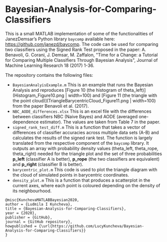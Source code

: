 # Bayesian-Analysis-for-Comparing-Classifiers

This is a small MATLAB implementation of some of the functionalities of JanezDemsar’s Python library `baycomp` available here: https://github.com/janezd/baycomp. The code can be used for comparing two classifiers using the Signed Rank Test proposed in the paper: A. Benavoli, G. Corani, J. Demsar, M. Zaffalon, "Time for a Change: a Tutorial for Comparing Multiple Classifiers Through Bayesian Analysis", Journal of Machine Learning Research 18 (2017) 1-36. 

The repository contains the following files:

- `BayesianAnalyisExample.m` This is an example that runs the Bayesian Analysis and reproduces [Figure 10 (the histogram of theta_left)](Histogram_Figure10.png | width=100) and [Figure 11 (the triangle with the point cloud)](TriangleBarycentricCloud_Figure11.png | width=100) from the paper Benavoli et al. (2017).
- `NBC_AODE_differences.xlsx` This is an excel file with the differences between classifiers NBC (Naive Bayes) and AODE (averaged one-dependence estimator). The values are taken from Table 7 in the paper.
- `signed_rank_test_diff.m` This is a function that takes a vector of differences of classifier accuracies across multiple data sets (A-B) and calculates the results of the signed rank test. The function is largely translated from the respective component of the `baycomp` library. It outputs an array with probability density values (theta_left, theta_rope, theta_right) needed for the triangle plot and the set of three probabilities **p_left** (classifier A is better), **p_rope** (the two classifiers are equivalent) and **p_right** (classifier B is better). 
- `barycentric_plot.m` This code is used to plot the triangle diagram with the cloud of simulated points in barycentric coordinates. 
- `density_plot.m` This is a function that produces a scatterplot in the current axes, where each point is coloured depending on the density of its neighbourhood.

```
@misc{KunchevaMATLABBayesian2020,
author = {Ludmila I Kuncheva},
title = {Bayesian-Analysis-for-Comparing-Classifiers},
year = {2020},
publisher = {GitHub},
journal = {GitHub repository},
howpublished = {\url{https://github.com/LucyKuncheva/Bayesian-Analysis-for-Comparing-Classifiers}}
}
```
